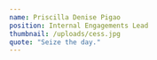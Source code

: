 ```yaml
---
name: Priscilla Denise Pigao
position: Internal Engagements Lead
thumbnail: /uploads/cess.jpg
quote: "Seize the day."
---
```

